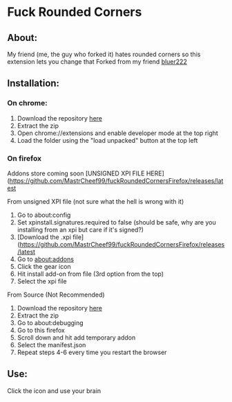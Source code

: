 # Fuck Rounded Corners

## About:
My friend (me, the guy who forked it) hates rounded corners so this extension lets you change that
Forked from my friend [bluer222](https://github.com/bluer222/fuckRoundedCorners/releases/latest)

## Installation: 
### On chrome:
1. Download the repository [here](https://github.com/MastrCheef99/fuckRoundedCornersFirefox/archive/refs/heads/main.zip)
2. Extract the zip
3. Open chrome://extensions and enable developer mode at the top right
4. Load the folder using the "load unpacked" button at the top left

### On firefox
Addons store coming soon
[UNSIGNED XPI FILE HERE](https://github.com/MastrCheef99/fuckRoundedCornersFirefox/releases/latest

From unsigned XPI file (not sure what the hell is wrong with it)
1. Go to about:config
2. Set xpinstall.signatures.required to false (should be safe, why are you installing from an xpi but care if it's signed?)
3. [Download the .xpi file](https://github.com/MastrCheef99/fuckRoundedCornersFirefox/releases/latest
4. Go to [about:addons](about:addons)
5. Click the gear icon
6. Hit install add-on from file (3rd option from the top)
7. Select the xpi file

From Source (Not Recommended)
1. Download the repository [here](https://github.com/MastrCheef99/fuckRoundedCornersFirefox/archive/refs/heads/main.zip)
2. Extract the zip
3. Go to about:debugging
4. Go to this firefox
5. Scroll down and hit add temporary addon
6. Select the manifest.json
7. Repeat steps 4-6 every time you restart the browser

## Use:
Click the icon and use your brain
